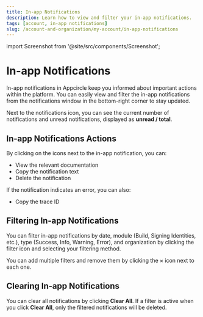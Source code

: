 ```yaml
---
title: In-app Notifications
description: Learn how to view and filter your in-app notifications.
tags: [account, in-app notifications]
slug: /account-and-organization/my-account/in-app-notifications
---
```


import Screenshot from '@site/src/components/Screenshot';

# In-app Notifications

In-app notifications in Appcircle keep you informed about important actions within the platform. You can easily view and filter the in-app notifications from the notifications window in the bottom-right corner to stay updated.

Next to the notifications icon, you can see the current number of notifications and unread notifications, displayed as **unread / total**.

<Screenshot url='https://cdn.appcircle.io/docs/assets/BE6670-notifications.png'/>  

## In-app Notifications Actions

By clicking on the icons next to the in-app notification, you can:

- View the relevant documentation
- Copy the notification text
- Delete the notification

<Screenshot url='https://cdn.appcircle.io/docs/assets/BE6670-notifications-actions2.png' />  

If the notification indicates an error, you can also:

- Copy the trace ID

<Screenshot url='https://cdn.appcircle.io/docs/assets/BE6670-notifications-trace-id.png'/>  

## Filtering In-app Notifications

You can filter in-app notifications by date, module (Build, Signing Identities, etc.), type (Success, Info, Warning, Error), and organization by clicking the filter icon and selecting your filtering method.

<Screenshot url='https://cdn.appcircle.io/docs/assets/BE6670-notifications-filter.png'/>  

You can add multiple filters and remove them by clicking the × icon next to each one.

<Screenshot url='https://cdn.appcircle.io/docs/assets/BE6670-notifications-multiple-filters.png'/>  

## Clearing In-app Notifications

You can clear all notifications by clicking **Clear All**. If a filter is active when you click **Clear All**, only the filtered notifications will be deleted.

<Screenshot url='https://cdn.appcircle.io/docs/assets/BE6670-notifications-clear-all2.png'/>  

